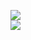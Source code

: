 [![](https://img.shields.io/badge/Made%20With-Github%20Spray-lightgrey.svg?style=for-the-badge&logo=github)](https://github.com/Annihil/github-spray#12976)  
[![](https://i.imgur.com/2DrTn0Z.gif)](https://github.com/Annihil/github-spray)